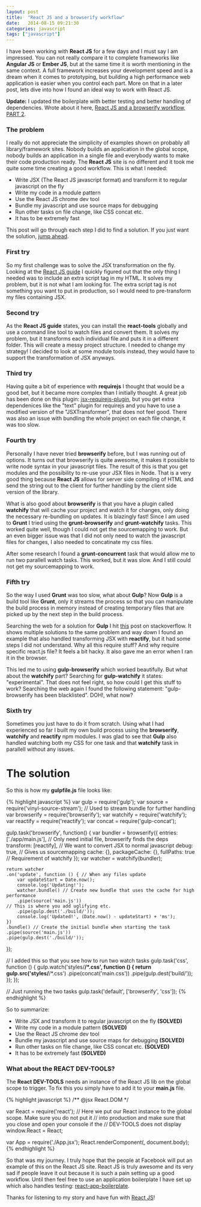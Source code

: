 ```yaml
---
layout: post
title:  "React JS and a browserify workflow"
date:   2014-08-15 09:21:30
categories: javascript
tags: ["javascript"]
---
```


I have been working with **React JS** for a few days and I must say I am impressed. You can not really compare it to complete frameworks like **Angular JS** or **Ember JS**, but at the same time it is worth mentioning in the same context. A full framework increases your development speed and is a dream when it comes to prototyping, but building a high performance web application is easier when you control each part. More on that in a later post, lets dive into how I found an ideal way to work with React JS.

**Update:** I updated the boilerplate with better testing and better handling of dependencies. Wrote about it here, [React JS and a browserify workflow, PART 2](http://christianalfoni.github.io/javascript/2014/10/30/react-js-workflow-part2.html).

### The problem
I really do not appreciate the simplicity of examples shown on probably all library/framework sites. Nobody builds an application in the global scope, nobody builds an application in a single file and everybody wants to make their code production ready. The **React JS** site is no different and it took me quite some time creating a good workflow. This is what I needed:

- Write JSX (The React JS javascript format) and transform it to regular javascript on the fly
- Write my code in a module pattern
- Use the React JS chrome dev tool
- Bundle my javascript and use source maps for debugging
- Run other tasks on file change, like CSS concat etc.
- It has to be extremely fast

This post will go through each step I did to find a solution. If you just want the solution, [jump ahead](#solution).

### First try
So my first challenge was to solve the JSX transformation on the fly. Looking at the [React JS guide](http://facebook.github.io/react/docs/getting-started.html) I quickly figured out that the only thing I needed was to include an extra script tag in my HTML. It solves my problem, but it is not what I am looking for. The extra script tag is not something you want to put in production, so I would need to pre-transform my files containing JSX. 

### Second try
As the **React JS guide** states, you can install the **react-tools** globally and use a command line tool to watch files and convert them. It solves my problem, but it transforms each individual file and puts it in a different folder. This will create a messy project structure. I needed to change my strategy! I decided to look at some module tools instead, they would have to support the transformation of JSX anyways.

### Third try
Having quite a bit of experience with **requirejs** I thought that would be a good bet, but it became more complex than I initially thought. A great job has been done on this plugin: [jsx-requirejs-plugin](https://github.com/philix/jsx-requirejs-plugin), but you get extra dependenices like the "text" plugin for requirejs and you have to use a modified version of the "JSXTransformer", that does not feel good. There was also an issue with bundling the whole project on each file change, it was too slow.

### Fourth try
Personally I have never tried **browserify** before, but I was running out of options. It turns out that browserify is quite awesome, it makes it possible to write node syntax in your javascript files. The result of this is that you get modules and the possibility to re-use your JSX files in Node. That is a very good thing because **React JS** allows for server side compiling of HTML and send the string out to the client for further handling by the client side version of the library.

What is also good about **browserify** is that you have a plugin called **watchify** that will cache your project and watch it for changes, only doing the necessary re-bundling on updates. It is blazingly fast! Since I am used to **Grunt** I tried using the **grunt-browserify** and **grunt-watchify** tasks. This worked quite well, though I could not get the sourcemapping to work. But an even bigger issue was that I did not only need to watch the javascript files for changes, I also needed to concatinate my css files.

After some research I found a **grunt-concurrent** task that would allow me to run two parallell watch tasks. This worked, but it was slow. And I still could not get my sourcemapping to work.

### Fifth try
So the way I used **Grunt** was too slow, what about **Gulp**? Now **Gulp** is a build tool like **Grunt**, only it streams the process so that you can manipulate the build process in memory instead of creating temporary files that are picked up by the next step in the build process.

Searching the web for a solution for **Gulp** I hit [this](http://stackoverflow.com/questions/24190351/using-gulp-browserify-for-my-react-js-modules-im-getting-require-is-not-define) post on stackoverflow. It shows multiple solutions to the same problem and way down I found an example that also handled transforming JSX with **reactify**, but it had some steps I did not understand. Why all this require stuff? And why require specific react.js file? It feels a bit hacky. It also gave me an error when I ran it in the browser.

This led me to using **gulp-browserify** which worked beautifully. But what about the **watchify** part? Searching for **gulp-watchify** it states: "experimental". That does not feel right, so how could I get this stuff to work? Searching the web again I found the following statement: "gulp-browserify has been blacklisted". DOH!, what now?

### Sixth try
Sometimes you just have to do it from scratch. Using what I had experienced so far I built my own build process using the **browserify**, **watchify** and **reactify** npm modules. I was glad to see that **Gulp** also handled watching both my CSS for one task and that **watchify** task in parallell without any issues.

# <a name="solution"></a>The solution
So this is how my **gulpfile.js** file looks like:

{% highlight javascript %}
var gulp = require('gulp');
var source = require('vinyl-source-stream'); // Used to stream bundle for further handling
var browserify = require('browserify');
var watchify = require('watchify');
var reactify = require('reactify'); 
var concat = require('gulp-concat');
 
gulp.task('browserify', function() {
	var bundler = browserify({
		entries: ['./app/main.js'], // Only need initial file, browserify finds the deps
		transform: [reactify], // We want to convert JSX to normal javascript
		debug: true, // Gives us sourcemapping
		cache: {}, packageCache: {}, fullPaths: true // Requirement of watchify
	});
	var watcher  = watchify(bundler);

	return watcher
	.on('update', function () { // When any files update
		var updateStart = Date.now();
		console.log('Updating!');
		watcher.bundle() // Create new bundle that uses the cache for high performance
		.pipe(source('main.js'))
    // This is where you add uglifying etc.
		.pipe(gulp.dest('./build/'));
		console.log('Updated!', (Date.now() - updateStart) + 'ms');
	})
	.bundle() // Create the initial bundle when starting the task
	.pipe(source('main.js'))
	.pipe(gulp.dest('./build/'));
});

// I added this so that you see how to run two watch tasks
gulp.task('css', function () {
	gulp.watch('styles/**/*.css', function () {
		return gulp.src('styles/**/*.css')
		.pipe(concat('main.css'))
		.pipe(gulp.dest('build/'));
	});
});

// Just running the two tasks
gulp.task('default', ['browserify', 'css']);
{% endhighlight %}

So to summarize: 

- Write JSX and transform it to regular javascript on the fly **(SOLVED)**
- Write my code in a module pattern **(SOLVED)**
- Use the React JS chrome dev tool
- Bundle my javascript and use source maps for debugging **(SOLVED)**
- Run other tasks on file change, like CSS concat etc. **(SOLVED)**
- It has to be extremely fast **(SOLVED)**

### What about the REACT DEV-TOOLS?
The **React DEV-TOOLS** needs an instance of the React JS lib on the global scope to trigger. To fix this you simply have to add it to your **main.js** file. 

{% highlight javascript %}
/** @jsx React.DOM */

var React = require('react');
// Here we put our React instance to the global scope. Make sure you do not put it 
// into production and make sure that you close and open your console if the 
// DEV-TOOLS does not display
window.React = React; 

var App = require('./App.jsx');
React.renderComponent(<App/>, document.body);
{% endhighlight %}

So that was my journey. I truly hope that the people at Facebook will put an example of this on the React JS site. React JS is truly awesome and its very sad if people leave it out because it is such a pain setting up a good workflow. Until then feel free to use an application boilerplate I have set up which also handles testing: [react-app-boilerplate](https://github.com/christianalfoni/react-app-boilerplate).

Thanks for listening to my story and have fun with [React JS]('http://facebook.github.io/react')!